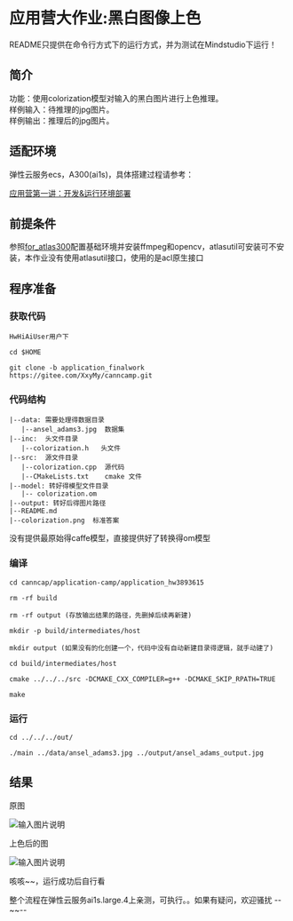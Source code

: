 # 应用营大作业:黑白图像上色
README只提供在命令行方式下的运行方式，并为测试在Mindstudio下运行！
## 简介

功能：使用colorization模型对输入的黑白图片进行上色推理。    
样例输入：待推理的jpg图片。    
样例输出：推理后的jpg图片。

## 适配环境

弹性云服务ecs，A300(ai1s)，具体搭建过程请参考：

[应用营第一讲：开发&运行环境部署](https://support.huaweicloud.com/productdesc-ecs/ecs_01_0047.html#ecs_01_0047__section78423209366)

## 前提条件
参照[for_atlas300](https://gitee.com/ascend/samples/tree/master/cplusplus/environment)配置基础环境并安装ffmpeg和opencv，atlasutil可安装可不安装，本作业没有使用atlasutil接口，使用的是acl原生接口

## 程序准备

### 获取代码

    HwHiAiUser用户下
    
    cd $HOME
    
    git clone -b application_finalwork https://gitee.com/XxyMy/canncamp.git


### 代码结构

```
|--data: 需要处理得数据目录
   |--ansel_adams3.jpg  数据集
|--inc:  头文件目录
   |--colorization.h   头文件
|--src:  源文件目录 
   |--colorization.cpp  源代码  
   |--CMakeLists.txt    cmake 文件
|--model: 转好得模型文件目录
   |-- colorization.om
|--output: 转好后得图片路径
|--README.md
|--colorization.png  标准答案
```

没有提供最原始得caffe模型，直接提供好了转换得om模型

### 编译

    cd canncap/application-camp/application_hw3893615
    
    rm -rf build
    
    rm -rf output (存放输出结果的路径，先删掉后续再新建)

    mkdir -p build/intermediates/host
    
    mkdir output (如果没有的化创建一个，代码中没有自动新建目录得逻辑，就手动建了)

    cd build/intermediates/host
    
    cmake ../../../src -DCMAKE_CXX_COMPILER=g++ -DCMAKE_SKIP_RPATH=TRUE
    
    make

### 运行

    cd ../../../out/

    ./main ../data/ansel_adams3.jpg ../output/ansel_adams_output.jpg
    
## 结果

原图

![输入图片说明](https://gitee.com/XxyMy/canncamp/raw/application_finalwork/application-camp/application_hw3893615/data/ansel_adams3.jpg)

上色后的图

![输入图片说明](https://gitee.com/XxyMy/canncamp/raw/application_finalwork/application-camp/application_hw3893615/colorization.png)

咳咳~~，运行成功后自行看

整个流程在弹性云服务ai1s.large.4上亲测，可执行。。如果有疑问，欢迎骚扰 --~~--
